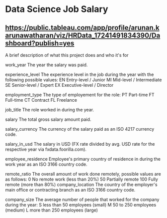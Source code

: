 
# Data Science Job Salary 

## https://public.tableau.com/app/profile/arunan.karunawatharan/viz/HRData_17241491834390/Dashboard?publish=yes

A brief description of what this project does and who it's for

work_year	The year the salary was paid.

experience_level	The experience level in the job during the year with the following possible values: EN Entry-level / Junior MI Mid-level / Intermediate SE Senior-level / Expert EX Executive-level / Director

employment_type	The type of employement for the role: PT Part-time FT Full-time CT Contract FL Freelance

job_title	The role worked in during the year.

salary	The total gross salary amount paid.

salary_currency	The currency of the salary paid as an ISO 4217 currency code.

salary_in_usd	The salary in USD (FX rate divided by avg. USD rate for the respective year via fxdata.foorilla.com).

employee_residence	Employee's primary country of residence in during the work year as an ISO 3166 country code.

remote_ratio	The overall amount of work done remotely, possible values are as follows: 0 No remote work (less than 20%) 50 Partially remote 100 Fully remote (more than 80%)
company_location	The country of the employer's main office or contracting branch as an ISO 3166 country code.

company_size	The average number of people that worked for the company during the year: S less than 50 employees (small) M 50 to 250 employees (medium) L more than 250 employees (large)
